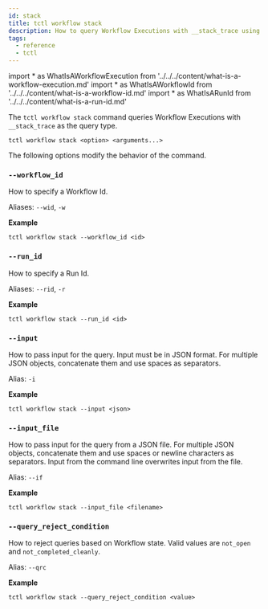 ```yaml
---
id: stack
title: tctl workflow stack
description: How to query Workflow Executions with __stack_trace using tctl.
tags:
  - reference
  - tctl
---
```


<!-- prettier-ignore -->
import * as WhatIsAWorkflowExecution from '../../../content/what-is-a-workflow-execution.md'
import * as WhatIsAWorkflowId from '../../../content/what-is-a-workflow-id.md'
import * as WhatIsARunId from '../../../content/what-is-a-run-id.md'

The `tctl workflow stack` command queries <preview page={WhatIsAWorkflowExecution}>Workflow Executions</preview> with `__stack_trace` as the query type.

`tctl workflow stack <option> <arguments...>`

The following options modify the behavior of the command.

### `--workflow_id`

How to specify a <preview page={WhatIsAWorkflowId}>Workflow Id</preview>.

Aliases: `--wid`, `-w`

**Example**

```
tctl workflow stack --workflow_id <id>
```

### `--run_id`

How to specify a <preview page={WhatIsARunId}>Run Id</preview>.

Aliases: `--rid`, `-r`

**Example**

```
tctl workflow stack --run_id <id>
```

### `--input`

How to pass input for the query.
Input must be in JSON format.
For multiple JSON objects, concatenate them and use spaces as separators.

Alias: `-i`

**Example**

```
tctl workflow stack --input <json>
```

### `--input_file`

How to pass input for the query from a JSON file.
For multiple JSON objects, concatenate them and use spaces or newline characters as separators.
Input from the command line overwrites input from the file.

Alias: `--if`

**Example**

```
tctl workflow stack --input_file <filename>
```

### `--query_reject_condition`

How to reject queries based on Workflow state.
Valid values are `not_open` and `not_completed_cleanly`.

Alias: `--qrc`

**Example**

```
tctl workflow stack --query_reject_condition <value>
```
